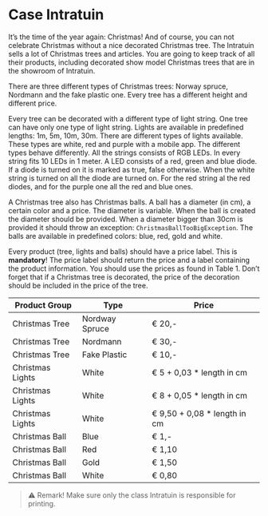 # Case Intratuin

It’s the time of the year again: Christmas! And of course, you can not celebrate Christmas without a nice decorated 
Christmas tree. The Intratuin sells a lot of Christmas trees and articles. You are going to keep track of all their 
products, including decorated show model Christmas trees that are in the showroom of Intratuin.

There are three different types of Christmas trees: Norway spruce, Nordmann and the fake plastic one. Every tree has a 
different height and different price.

Every tree can be decorated with a different type of light string. One tree can have only one type of light string. 
Lights are available in predefined lengths: 1m, 5m, 10m, 30m. There are different types of lights available. These types 
are white, red and purple with a mobile app. The different types behave differently. All the strings consists of RGB 
LEDs. In every string fits 10 LEDs in 1 meter. A LED consists of a red, green and blue diode. If a diode is turned on 
it is marked as true, false otherwise. When the white string is turned on all the diode are turned on. For the red 
string al the red diodes, and for the purple one all the red and blue ones.

A Christmas tree also has Christmas balls. A ball has a diameter (in cm), a certain color and a price. The diameter is 
variable. When the ball is created the diameter should be provided. When a diameter bigger than 30cm is provided it 
should throw an exception: `ChristmasBallTooBigException`. The balls are available in predefined colors: blue, red, gold 
and white.

Every product (tree, lights and balls) should have a price label. This is **mandatory**! The price label should return the 
price and a label containing the product information. You should use the prices as found in Table 1. Don’t forget that 
if a Christmas tree is decorated, the price of the decoration should be included in the price of the tree.

|Product Group|Type|Price|
|-------------|----|-----|
|Christmas Tree|Nordway Spruce|&euro; 20,-|
|Christmas Tree|Nordmann|&euro; 30,-|
|Christmas Tree|Fake Plastic|&euro; 10,-|
|Christmas Lights|White|&euro; 5 + 0,03 * length in cm|
|Christmas Lights|White|&euro; 8 + 0,05 * length in cm|
|Christmas Lights|White|&euro; 9,50 + 0,08 * length in cm|
|Christmas Ball|Blue|&euro; 1,-|
|Christmas Ball|Red|&euro; 1,10|
|Christmas Ball|Gold|&euro; 1,50|
|Christmas Ball|White|&euro; 0,80|

> :warning: Remark! Make sure only the class Intratuin is responsible for printing.